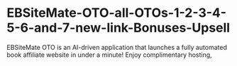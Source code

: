 # EBSiteMate-OTO-all-OTOs-1-2-3-4-5-6-and-7-new-link-Bonuses-Upsell
EBSiteMate OTO is an AI-driven application that launches a fully automated book affiliate website in under a minute! Enjoy complimentary hosting,
